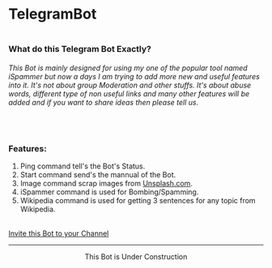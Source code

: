 # TelegramBot

<img scr='pic.png'>

<h3>What do this Telegram Bot Exactly?</h3>
<h6>This Bot is mainly designed for using my one of the popular tool named iSpammer but now a days I am trying to add more new and useful features into it. It's not about group Moderation and other stuffs. It's about abuse words, different type of non useful links and many other features will be added and if you want to share ideas then please tell us.</h6>
<br>
<h3>Features:</h3>
<ol>
<li>Ping command tell's the Bot's Status.</li>
<li>Start command send's the mannual of the Bot.</li>
<li>Image command scrap images from <a href='https://unsplash.com/'>Unsplash.com</a>.</li>
<li>iSpammer command is used for Bombing/Spamming.</li>
<li>Wikipedia command is used for getting 3 sentences for any topic from Wikipedia.</li>
</ol>
<br>
<a href='https://telegram.me/MrSp4rX_bot?startgroup=botstart' target=_blank>Invite this Bot to your Channel</a>
<br>
<hr>
<p style='text-align:center;'>This Bot is Under Construction</p>
